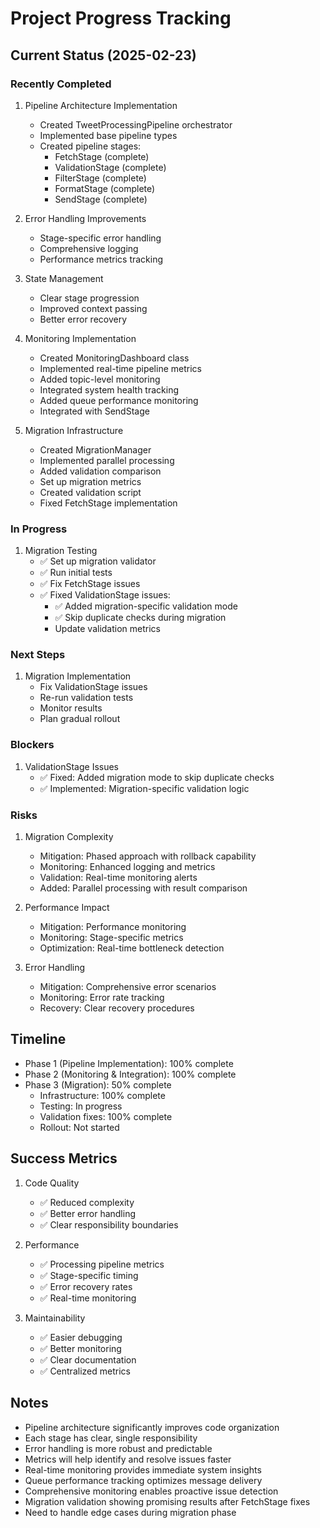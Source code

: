 # Project Progress Tracking

## Current Status (2025-02-23)

### Recently Completed
1. Pipeline Architecture Implementation
   - Created TweetProcessingPipeline orchestrator
   - Implemented base pipeline types
   - Created pipeline stages:
     - FetchStage (complete)
     - ValidationStage (complete)
     - FilterStage (complete)
     - FormatStage (complete)
     - SendStage (complete)

2. Error Handling Improvements
   - Stage-specific error handling
   - Comprehensive logging
   - Performance metrics tracking

3. State Management
   - Clear stage progression
   - Improved context passing
   - Better error recovery

4. Monitoring Implementation
   - Created MonitoringDashboard class
   - Implemented real-time pipeline metrics
   - Added topic-level monitoring
   - Integrated system health tracking
   - Added queue performance monitoring
   - Integrated with SendStage

5. Migration Infrastructure
   - Created MigrationManager
   - Implemented parallel processing
   - Added validation comparison
   - Set up migration metrics
   - Created validation script
   - Fixed FetchStage implementation

### In Progress
1. Migration Testing
   - ✅ Set up migration validator
   - ✅ Run initial tests
   - ✅ Fix FetchStage issues
   - ✅ Fixed ValidationStage issues:
     - ✅ Added migration-specific validation mode
      - ✅ Skip duplicate checks during migration
     - Update validation metrics

### Next Steps
1. Migration Implementation
   - Fix ValidationStage issues
   - Re-run validation tests
   - Monitor results
   - Plan gradual rollout

### Blockers
1. ValidationStage Issues
   - ✅ Fixed: Added migration mode to skip duplicate checks
    - ✅ Implemented: Migration-specific validation logic

### Risks
1. Migration Complexity
   - Mitigation: Phased approach with rollback capability
   - Monitoring: Enhanced logging and metrics
   - Validation: Real-time monitoring alerts
   - Added: Parallel processing with result comparison

2. Performance Impact
   - Mitigation: Performance monitoring
   - Monitoring: Stage-specific metrics
   - Optimization: Real-time bottleneck detection

3. Error Handling
   - Mitigation: Comprehensive error scenarios
   - Monitoring: Error rate tracking
   - Recovery: Clear recovery procedures

## Timeline
- Phase 1 (Pipeline Implementation): 100% complete
- Phase 2 (Monitoring & Integration): 100% complete
- Phase 3 (Migration): 50% complete
  - Infrastructure: 100% complete
  - Testing: In progress
  - Validation fixes: 100% complete
  - Rollout: Not started

## Success Metrics
1. Code Quality
   - ✅ Reduced complexity
   - ✅ Better error handling
   - ✅ Clear responsibility boundaries

2. Performance
   - ✅ Processing pipeline metrics
   - ✅ Stage-specific timing
   - ✅ Error recovery rates
   - ✅ Real-time monitoring

3. Maintainability
   - ✅ Easier debugging
   - ✅ Better monitoring
   - ✅ Clear documentation
   - ✅ Centralized metrics

## Notes
- Pipeline architecture significantly improves code organization
- Each stage has clear, single responsibility
- Error handling is more robust and predictable
- Metrics will help identify and resolve issues faster
- Real-time monitoring provides immediate system insights
- Queue performance tracking optimizes message delivery
- Comprehensive monitoring enables proactive issue detection
- Migration validation showing promising results after FetchStage fixes
- Need to handle edge cases during migration phase